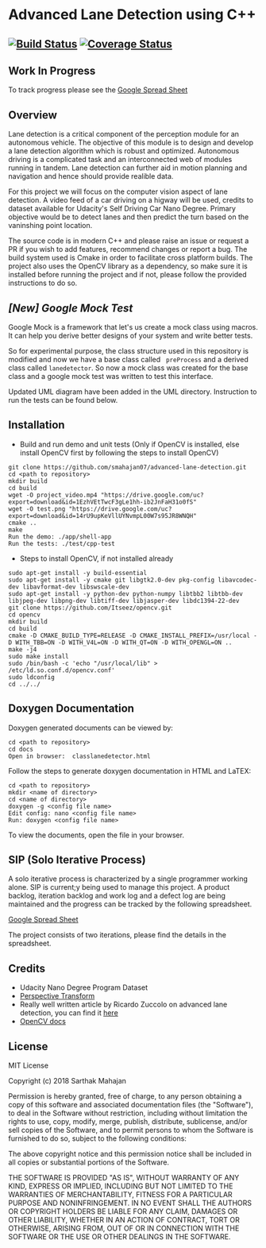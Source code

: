 # Advanced Lane Detection using C++
[![Build Status](https://travis-ci.org/smahajan07/advanced-lane-detection.svg?branch=master)](https://travis-ci.org/smahajan07/advanced-lane-detection)
[![Coverage Status](https://coveralls.io/repos/github/smahajan07/advanced-lane-detection/badge.svg?branch=master)](https://coveralls.io/github/smahajan07/advanced-lane-detection?branch=master)
---

## Work In Progress

To track progress please see the [Google Spread Sheet](https://docs.google.com/spreadsheets/d/1pAFY7_X_TjFaCiD-pRBMCMxe55UK4Ttg2dLJemnxAUg/edit?usp=sharing)

## Overview

Lane detection is a critical component of the perception module for an autonomous vehicle. The objective of this module is to design and develop a lane detection algorithm which is robust and optimized. Autonomous driving is a complicated task and an interconnected web of modules running in tandem. Lane detection can further aid in motion planning and navigation and hence should provide realible data. 

For this project we will focus on the computer vision aspect of lane detection. A video feed of a car driving on a higway will be used, credits to dataset available for Udacity's Self Driving Car Nano Degree. Primary objective would be to detect lanes and then predict the turn based on the vaninshing point location.

The source code is in modern C++ and please raise an issue or request a PR if you wish to add features, recommend changes or report a bug. The build system used is Cmake in order to facilitate cross platform builds. The project also uses the OpenCV library as a dependency, so make sure it is installed before running the project and if not, please follow the provided instructions to do so.

## _[New] Google Mock Test_

Google Mock is a framework that let's us create a mock class using macros. It can help you derive better designs of your system and write better tests.

So for experimental purpose, the class structure used in this repository is modified and now we have a base class called ``` preProcess``` and a derived class called ```lanedetector```. So now a mock class was created for the base class and a google mock test was written to test this interface.

Updated UML diagram have been added in the UML directory.
Instruction to run the tests can be found below.

## Installation

* Build and run demo and unit tests (Only if OpenCV is installed, else install OpenCV first by following the steps to install OpenCV)

```
git clone https://github.com/smahajan07/advanced-lane-detection.git
cd <path to repository>
mkdir build
cd build
wget -O project_video.mp4 "https://drive.google.com/uc?export=download&id=1EzhVEtTwcF3gLe1hh-ib2JnFaH31o0fS"
wget -O test.png "https://drive.google.com/uc?export=download&id=14rU9upKeVllUYNvmpL00W7s95JR8WNQH"
cmake ..
make
Run the demo: ./app/shell-app
Run the tests: ./test/cpp-test
```

* Steps to install OpenCV, if not installed already

```
sudo apt-get install -y build-essential
sudo apt-get install -y cmake git libgtk2.0-dev pkg-config libavcodec-dev libavformat-dev libswscale-dev
sudo apt-get install -y python-dev python-numpy libtbb2 libtbb-dev libjpeg-dev libpng-dev libtiff-dev libjasper-dev libdc1394-22-dev
git clone https://github.com/Itseez/opencv.git
cd opencv
mkdir build
cd build
cmake -D CMAKE_BUILD_TYPE=RELEASE -D CMAKE_INSTALL_PREFIX=/usr/local -D WITH_TBB=ON -D WITH_V4L=ON -D WITH_QT=ON -D WITH_OPENGL=ON ..
make -j4
sudo make install
sudo /bin/bash -c 'echo "/usr/local/lib" > /etc/ld.so.conf.d/opencv.conf'
sudo ldconfig
cd ../../
```

## Doxygen Documentation

Doxygen generated documents can be viewed by:

```
cd <path to repository>
cd docs
Open in browser:  classlanedetector.html 
```

Follow the steps to generate doxygen documentation in HTML and LaTEX:

```
cd <path to repository>
mkdir <name of directory>
cd <name of directory>
doxygen -g <config file name> 
Edit config: nano <config file name>
Run: doxygen <config file name>
```

To view the documents, open the file in your browser.

## SIP (Solo Iterative Process)

A solo iterative process is characterized by a single programmer working alone.
SIP is current;y being used to manage this project. A product backlog, iteration backlog and work log and a defect log are being maintained and the progress can be tracked by the following spreadsheet. 

[Google Spread Sheet](https://docs.google.com/spreadsheets/d/1pAFY7_X_TjFaCiD-pRBMCMxe55UK4Ttg2dLJemnxAUg/edit?usp=sharing)

The project consists of two iterations, please find the details in the spreadsheet.

## Credits
* Udacity Nano Degree Program Dataset
* [Perspective Transform](http://opencvexamples.blogspot.com/2014/01/perspective-transform.html)
* Really well written article by Ricardo Zuccolo on advanced lane detection, you can find it [here](https://chatbotslife.com/self-driving-cars-advanced-computer-vision-with-opencv-finding-lane-lines-488a411b2c3d)
* [OpenCV docs](https://docs.opencv.org/3.0-beta/modules/refman.html)

## License

MIT License

Copyright (c) 2018 Sarthak Mahajan

Permission is hereby granted, free of charge, to any person obtaining a copy
of this software and associated documentation files (the "Software"), to deal
in the Software without restriction, including without limitation the rights
to use, copy, modify, merge, publish, distribute, sublicense, and/or sell
copies of the Software, and to permit persons to whom the Software is
furnished to do so, subject to the following conditions:

The above copyright notice and this permission notice shall be included in all
copies or substantial portions of the Software.

THE SOFTWARE IS PROVIDED "AS IS", WITHOUT WARRANTY OF ANY KIND, EXPRESS OR
IMPLIED, INCLUDING BUT NOT LIMITED TO THE WARRANTIES OF MERCHANTABILITY,
FITNESS FOR A PARTICULAR PURPOSE AND NONINFRINGEMENT. IN NO EVENT SHALL THE
AUTHORS OR COPYRIGHT HOLDERS BE LIABLE FOR ANY CLAIM, DAMAGES OR OTHER
LIABILITY, WHETHER IN AN ACTION OF CONTRACT, TORT OR OTHERWISE, ARISING FROM,
OUT OF OR IN CONNECTION WITH THE SOFTWARE OR THE USE OR OTHER DEALINGS IN THE
SOFTWARE.
  
